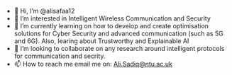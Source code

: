 - 👋 Hi, I’m @alisafaa12
- 👀 I’m interested in Intelligent Wireless Communication and Security
- 🌱 I’m currently learning on how to develop and create optimisation solutions for Cyber Security and advanced communication (such as 5G and 6G). Also, learing about Trustworthy and Explainable AI
- 💞️ I’m looking to collaborate on any research around intelligent protocols for communication and secrity.
- 📫 How to reach me email me on: Ali.Sadiq@ntu.ac.uk

<!---
alisafaa12/alisafaa12 is a ✨ special ✨ repository because its `README.md` (this file) appears on your GitHub profile.
You can click the Preview link to take a look at your changes.
--->
